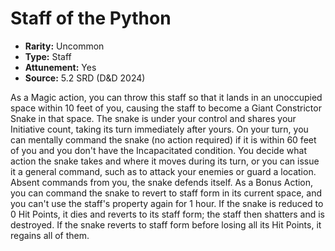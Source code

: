 # Staff of the Python

- **Rarity:** Uncommon
- **Type:** Staff
- **Attunement:** Yes
- **Source:** 5.2 SRD (D&D 2024)

As a Magic action, you can throw this staff so that it lands in an unoccupied space within 10 feet of you, causing the staff to become a Giant Constrictor Snake in that space. The snake is under your control and shares your Initiative count, taking its turn immediately after yours. On your turn, you can mentally command the snake (no action required) if it is within 60 feet of you and you don't have the Incapacitated condition. You decide what action the snake takes and where it moves during its turn, or you can issue it a general command, such as to attack your enemies or guard a location. Absent commands from you, the snake defends itself. As a Bonus Action, you can command the snake to revert to staff form in its current space, and you can't use the staff's property again for 1 hour. If the snake is reduced to 0 Hit Points, it dies and reverts to its staff form; the staff then shatters and is destroyed. If the snake reverts to staff form before losing all its Hit Points, it regains all of them.
